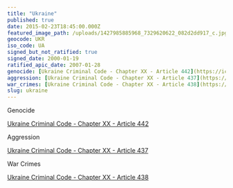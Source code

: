 ```yaml
---
title: "Ukraine"
published: true
date: 2015-02-23T18:45:00.000Z
featured_image_path: /uploads/1427985885968_7329620622_082d2dd917_c.jpg
geocode: UKR
iso_code: UA
signed_but_not_ratified: true
signed_date: 2000-01-19
ratified_apic_date: 2007-01-28
genocide: [Ukraine Criminal Code - Chapter XX - Article 442](https://iccdb.hrlc.net/data/doc/464/keyword/46/)
aggression: [Ukraine Criminal Code - Chapter XX - Article 437](https://iccdb.hrlc.net/data/doc/464/keyword/1/)
war_crimes: [Ukraine Criminal Code - Chapter XX - Article 438](https://iccdb.hrlc.net/data/doc/464/keyword/145/)
slug: ukraine
---
```

Genocide

[Ukraine Criminal Code - Chapter XX - Article 442](https://iccdb.hrlc.net/data/doc/464/keyword/46/)

Aggression

[Ukraine Criminal Code - Chapter XX - Article 437](https://iccdb.hrlc.net/data/doc/464/keyword/1/)

War Crimes

[Ukraine Criminal Code - Chapter XX - Article 438](https://iccdb.hrlc.net/data/doc/464/keyword/145/)

